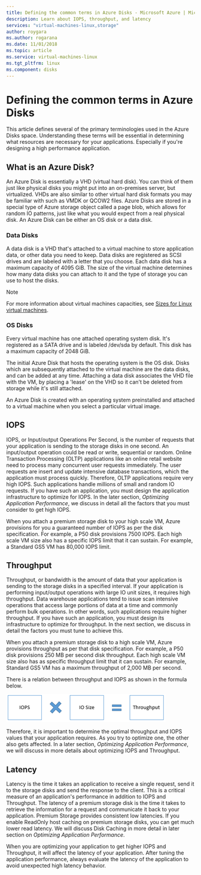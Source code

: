 ```yaml
---
title: Defining the common terms in Azure Disks - Microsoft Azure | Microsoft Docs
description: Learn about IOPS, throughput, and latency
services: "virtual-machines-linux,storage"
author: roygara
ms.author: rogarana
ms.date: 11/01/2018
ms.topic: article
ms.service: virtual-machines-linux
ms.tgt_pltfrm: linux
ms.component: disks
---
```


# Defining the common terms in Azure Disks

This article defines several of the primary terminologies used in the Azure Disks space. Understanding these terms will be essential in determining what resources are necessary for your applications. Especially if you're designing a high performance application.

## What is an Azure Disk?

An Azure Disk is essentially a VHD (virtual hard disk). You can think of them just like physical disks you might put into an on-premises server, but virtualized. VHDs are also similar to other virtual hard disk formats you may be familiar with such as VMDK or QCOW2 files. Azure Disks are stored in a special type of Azure storage object called a page blob, which allows for random IO patterns, just like what you would expect from a real physical disk. An Azure Disk can be either an OS disk or a data disk.

### Data Disks

A data disk is a VHD that's attached to a virtual machine to store application data, or other data you need to keep. Data disks are registered as SCSI drives and are labeled with a letter that you choose. Each data disk has a maximum capacity of 4095 GiB. The size of the virtual machine determines how many data disks you can attach to it and the type of storage you can use to host the disks.

> [!NOTE]
> For more information about virtual machines capacities, see [Sizes for Linux virtual machines](./sizes.md).

### OS Disks

Every virtual machine has one attached operating system disk. It's registered as a SATA drive and is labeled /dev/sda by default. This disk has a maximum capacity of 2048 GiB.

The initial Azure Disk that hosts the operating system is the OS disk. Disks which are subsequently attached to the virtual machine are the data disks, and can be added at any time. Attaching a data disk associates the VHD file with the VM, by placing a 'lease' on the VHD so it can't be deleted from storage while it's still attached.

An Azure Disk is created with an operating system preinstalled and attached to a virtual machine when you select a particular virtual image.

## IOPS

IOPS, or Input/output Operations Per Second, is the number of requests that your application is sending to the storage disks in one second. An input/output operation could be read or write, sequential or random. Online Transaction Processing (OLTP) applications like an online retail website need to process many concurrent user requests immediately. The user requests are insert and update intensive database transactions, which the application must process quickly. Therefore, OLTP applications require very high IOPS. Such applications handle millions of small and random IO requests. If you have such an application, you must design the application infrastructure to optimize for IOPS. In the later section, *Optimizing Application Performance*, we discuss in detail all the factors that you must consider to get high IOPS.

When you attach a premium storage disk to your high scale VM, Azure provisions for you a guaranteed number of IOPS as per the disk specification. For example, a P50 disk provisions 7500 IOPS. Each high scale VM size also has a specific IOPS limit that it can sustain. For example, a Standard GS5 VM has 80,000 IOPS limit.

## Throughput

Throughput, or bandwidth is the amount of data that your application is sending to the storage disks in a specified interval. If your application is performing input/output operations with large IO unit sizes, it requires high throughput. Data warehouse applications tend to issue scan intensive operations that access large portions of data at a time and commonly perform bulk operations. In other words, such applications require higher throughput. If you have such an application, you must design its infrastructure to optimize for throughput. In the next section, we discuss in detail the factors you must tune to achieve this.

When you attach a premium storage disk to a high scale VM, Azure provisions throughput as per that disk specification. For example, a P50 disk provisions 250 MB per second disk throughput. Each high scale VM size also has as specific throughput limit that it can sustain. For example, Standard GS5 VM has a maximum throughput of 2,000 MB per second.

There is a relation between throughput and IOPS as shown in the formula below.

![Relation of IOPS and throughput](media/premium-storage-performance/image1.png)

Therefore, it is important to determine the optimal throughput and IOPS values that your application requires. As you try to optimize one, the other also gets affected. In a later section, *Optimizing Application Performance*, we will discuss in more details about optimizing IOPS and Throughput.

## Latency

Latency is the time it takes an application to receive a single request, send it to the storage disks and send the response to the client. This is a critical measure of an application's performance in addition to IOPS and Throughput. The latency of a premium storage disk is the time it takes to retrieve the information for a request and communicate it back to your application. Premium Storage provides consistent low latencies. If you enable ReadOnly host caching on premium storage disks, you can get much lower read latency. We will discuss Disk Caching in more detail in later section on *Optimizing Application Performance*.

When you are optimizing your application to get higher IOPS and Throughput, it will affect the latency of your application. After tuning the application performance, always evaluate the latency of the application to avoid unexpected high latency behavior.